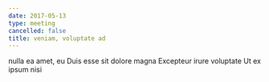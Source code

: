 ```yaml
---
date: 2017-05-13
type: meeting
cancelled: false
title: veniam, voluptate ad
---
```

nulla ea amet, eu Duis esse sit dolore magna Excepteur irure voluptate Ut ex ipsum nisi